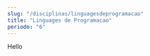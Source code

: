 ```yaml
---
slug: "/disciplinas/linguagesdeprogramacao"
title: "Linguages de Programacao"
periodo: "6"
---
```


Hello
